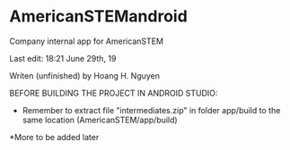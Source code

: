 # AmericanSTEMandroid
Company internal app for AmericanSTEM

Last edit: 18:21 June 29th, 19

Writen (unfinished) by Hoang H. Nguyen

BEFORE BUILDING THE PROJECT IN ANDROID STUDIO:
- Remember to extract file "intermediates.zip" in folder app/build to the same location (AmericanSTEM/app/build)


*More to be added later
